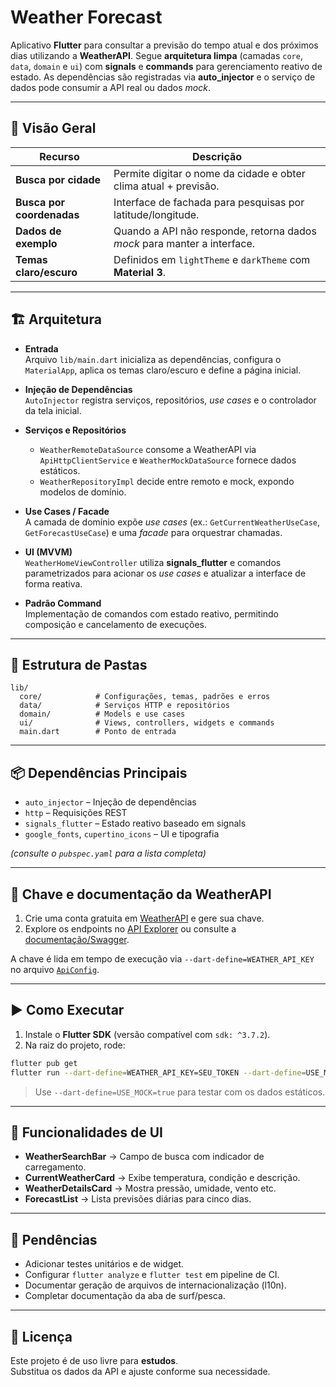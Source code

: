 # Weather Forecast

Aplicativo **Flutter** para consultar a previsão do tempo atual e dos próximos dias utilizando a **WeatherAPI**.
Segue **arquitetura limpa** (camadas `core`, `data`, `domain` e `ui`) com **signals** e **commands** para gerenciamento reativo de estado.
As dependências são registradas via **auto_injector** e o serviço de dados pode consumir a API real ou dados *mock*.

---

## 📌 Visão Geral

| Recurso                  | Descrição                                                                 |
|--------------------------|---------------------------------------------------------------------------|
| **Busca por cidade**     | Permite digitar o nome da cidade e obter clima atual + previsão.          |
| **Busca por coordenadas**| Interface de fachada para pesquisas por latitude/longitude.               |
| **Dados de exemplo**     | Quando a API não responde, retorna dados *mock* para manter a interface.  |
| **Temas claro/escuro**   | Definidos em `lightTheme` e `darkTheme` com **Material 3**.               |

---

## 🏗 Arquitetura

- **Entrada**  
  Arquivo `lib/main.dart` inicializa as dependências, configura o `MaterialApp`, aplica os temas claro/escuro e define a página inicial.

- **Injeção de Dependências**  
  `AutoInjector` registra serviços, repositórios, *use cases* e o controlador da tela inicial.

- **Serviços e Repositórios**  
  - `WeatherRemoteDataSource` consome a WeatherAPI via `ApiHttpClientService` e `WeatherMockDataSource` fornece dados estáticos.
  - `WeatherRepositoryImpl` decide entre remoto e mock, expondo modelos de domínio.

- **Use Cases / Facade**  
  A camada de domínio expõe *use cases* (ex.: `GetCurrentWeatherUseCase`, `GetForecastUseCase`) e uma *facade* para orquestrar chamadas.

- **UI (MVVM)**  
  `WeatherHomeViewController` utiliza **signals_flutter** e comandos parametrizados para acionar os *use cases* e atualizar a interface de forma reativa.

- **Padrão Command**  
  Implementação de comandos com estado reativo, permitindo composição e cancelamento de execuções.

---

## 📂 Estrutura de Pastas

```
lib/
  core/            # Configurações, temas, padrões e erros
  data/            # Serviços HTTP e repositórios
  domain/          # Models e use cases
  ui/              # Views, controllers, widgets e commands
  main.dart        # Ponto de entrada
```

---

## 📦 Dependências Principais

- `auto_injector` – Injeção de dependências  
- `http` – Requisições REST  
- `signals_flutter` – Estado reativo baseado em signals  
- `google_fonts`, `cupertino_icons` – UI e tipografia  

*(consulte o `pubspec.yaml` para a lista completa)*

---

## 🔑 Chave e documentação da WeatherAPI

1. Crie uma conta gratuita em [WeatherAPI](https://www.weatherapi.com/signup.aspx) e gere sua chave.
2. Explore os endpoints no [API Explorer](https://www.weatherapi.com/api-explorer.aspx) ou consulte a [documentação/Swagger](https://www.weatherapi.com/docs/).

A chave é lida em tempo de execução via `--dart-define=WEATHER_API_KEY` no arquivo [`ApiConfig`](lib/core/config/api_config.dart).

---

## ▶️ Como Executar

1. Instale o **Flutter SDK** (versão compatível com `sdk: ^3.7.2`).
2. Na raiz do projeto, rode:

```bash
flutter pub get
flutter run --dart-define=WEATHER_API_KEY=SEU_TOKEN --dart-define=USE_MOCK=false
```

> Use `--dart-define=USE_MOCK=true` para testar com os dados estáticos.

---

## 🎨 Funcionalidades de UI

- **WeatherSearchBar** → Campo de busca com indicador de carregamento.  
- **CurrentWeatherCard** → Exibe temperatura, condição e descrição.  
- **WeatherDetailsCard** → Mostra pressão, umidade, vento etc.  
- **ForecastList** → Lista previsões diárias para cinco dias.  

---

## 🚧 Pendências

- Adicionar testes unitários e de widget.
- Configurar `flutter analyze` e `flutter test` em pipeline de CI.
- Documentar geração de arquivos de internacionalização (l10n).
- Completar documentação da aba de surf/pesca.

---

## 📜 Licença

Este projeto é de uso livre para **estudos**.  
Substitua os dados da API e ajuste conforme sua necessidade.


